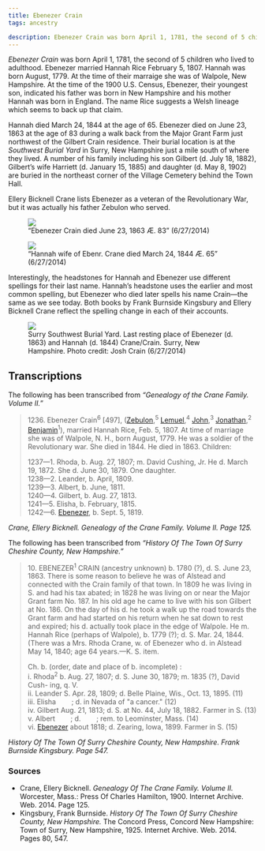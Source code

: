 ```yaml
---
title: Ebenezer Crain
tags: ancestry

description: Ebenezer Crain was born April 1, 1781, the second of 5 children who lived to adulthood. Ebenezer married Hannah Rice February 5, 1807. Hannah was born August, 1779. 
---
```

<p><i>Ebenezer Crain</i> was born April 1, 1781, the second of 5 children who lived to adulthood. Ebenezer married Hannah Rice February 5, 1807. Hannah was born August, 1779. At the time of their marraige she was of Walpole, New Hampshire. At the time of  the 1900 U.S. Census, Ebenezer, their youngest son, indicated his father  was born in New Hampshire and his mother Hannah was born in England. The name Rice  suggests a Welsh lineage which seems to back up that claim. </p>
    <p>Hannah died March 24, 1844 at the age of 65. Ebenezer died on June 23, 1863 at the age of 83 during a walk back from the Major Grant Farm just northwest of the Gilbert Crain residence. Their burial location is at the <em>Southwest Burial Yard</em> in Surry, New Hampshire just a mile south of where they lived. A number of his family including his son Gilbert (d. July 18, 1882), Gilbert&rsquo;s wife Harriett (d. January 15, 1885) and daughter (d. May 8, 1902) are buried in the northeast corner of the Village Cemetery behind the Town Hall. </p>
    <p>Ellery Bicknell Crane lists Ebenezer as a veteran of the Revolutionary War, but it was actually his father Zebulon who served. </p>
    <div class="group structure clearfix">
      <figure class="group_1of2 first"> <img src="https://farm4.staticflickr.com/3889/14358871007_8ff8e003a5_b.jpg">
        <figcaption>&ldquo;Ebenezer Crain died June 23, 1863 &AElig;. 83&rdquo; (6/27/2014)</figcaption>
      </figure>
      <figure class="group_1of2 last"> <img src="https://farm4.staticflickr.com/3926/14565436663_68cf844917_b.jpg">
        <figcaption>&ldquo;Hannah wife of Ebenr. Crane died March 24, 1844 &AElig;. 65&rdquo; (6/27/2014)</figcaption>
      </figure>
    </div>
    <p> Interestingly, the headstones for Hannah and Ebenezer use different spellings for their last name. Hannah&rsquo;s headstone uses the earlier and most common spelling, but Ebenezer who died later spells his name Crain&mdash;the same as we see today. Both books by Frank Burnside Kingsbury and Ellery Bicknell Crane  reflect the spelling change in each of their accounts. </p>
    <figure> <img src="https://farm3.staticflickr.com/2917/14340112750_46d850668f_c.jpg">
      <figcaption>Surry Southwest Burial Yard. Last resting place of Ebenezer (d. 1863) and Hannah (d. 1844) Crane/Crain. Surry, New Hampshire. Photo credit: Josh Crain (6/27/2014)</figcaption>
    </figure>
    <h2 class="center">Transcriptions</h2>
    <p>The following has been transcribed from <em>&ldquo;Genealogy of the Crane Family. Volume II.</em>&rdquo;</p>
    <blockquote>
      <p>1236. Ebenezer Crain<sup>6</sup> [497], (<a href="/ancestry/ancestors/zebulon-crane/">Zebulon</a>,<sup>5</sup> <a href="/ancestry/ancestors/lemuel-crane/">Lemuel</a>,<sup>4</sup> <a href="/ancestry/ancestors/john-crane/">John</a>,<sup>3</sup> <a href="/ancestry/ancestors/jonathan-crane/">Jonathan</a>,<sup>2</sup> <a href="/ancestry/ancestors/benjamin-crane/">Benjamin</a><sup>1</sup>), married Hannah Rice, Feb. 5, 1807. At time of marriage she was of Walpole, N. H., born August, 1779. He was a soldier of the Revolutionary war. She died in 1844. He died in 1863. Children:</p>
      <p>1237&mdash;1. Rhoda, b. Aug. 27, 1807; m. David Cushing, Jr. He d. March 19, 1872. She d. June 30, 1879. One daughter.<br>
        1238&mdash;2. Leander, b. April, 1809.<br>
        1239&mdash;3. Albert, b. June, 1811.<br>
        1240&mdash;4. Gilbert, b. Aug. 27, 1813.<br>
        1241&mdash;5. Elisha, b. February, 1815.<br>
        1242&mdash;6. <a href="/ancestry/ancestors/ebenezer-crain-jr">Ebenezer</a>, b. Sept. 5, 1819.</p>
    </blockquote>
    <cite>Crane, Ellery Bicknell. Genealogy of the Crane Family. Volume II. Page 125.</cite>
    <p>The following has been transcribed from <em>“History Of The Town Of Surry Cheshire County, New Hampshire.”</em></p>
    <blockquote>
      <p>10. EBENEZER<sup>1</sup> CRAIN (ancestry unknown) b. 1780 (?), d. S. June 23, 1863. There is some reason to believe he was of Alstead and connected with the Crain family of that town. In 1809 he was living in S. and had his tax abated; in 1828 he was living on or near the Major Grant farm No. 187. In his old age he came to live with his son Gilbert at No. 186. On the day of his d. he took a walk up the road towards the Grant farm and had started on his return when he sat down to rest and expired; his d. actually took place in the edge of Walpole. He m. Hannah Rice (perhaps of Walpole), b. 1779 (?); d. S. Mar. 24, 1844. (There was a Mrs. Rhoda Crane, w. of Ebenezer who d. in Alstead May 14, 1840; age 64 years.&mdash;K. S. item.</p>
      <p>Ch. b. (order, date and place of b. incomplete) :<br>
        i. Rhoda<sup>2</sup> b. Aug. 27, 1807; d. S. June 30, 1879; m. 1835 (?), David Cush-
        ing, q. V.<br>
        ii. Leander S. Apr. 28, 1809; d. Belle Plaine, Wis., Oct. 13, 1895. (11)<br>
        iii. Elisha &nbsp; &nbsp; &nbsp; &nbsp;; d. in Nevada of "a cancer." (12)<br>
        iv. Gilbert Aug. 21, 1813; d. S. at No. 44, July 18, 1882. Farmer in S. (13)<br>
        v. Albert &nbsp; &nbsp; &nbsp; &nbsp;; d. &nbsp; &nbsp; &nbsp; &nbsp;; rem. to Leominster, Mass. (14)<br>
        vi. <a href="/ancestry/ancestors/ebenezer-crain-jr">Ebenezer</a> about 1818; d. Zearing, Iowa, 1899. Farmer in S. (15)</p>
    </blockquote>
    <cite>History Of The Town Of Surry Cheshire County, New Hampshire. Frank Burnside Kingsbury. Page 547.</cite>
    <footer>
<h3>Sources</h3>
      <ul>
        <li>Crane, Ellery Bicknell. <em>Genealogy Of The Crane Family. Volume II.</em> Worcester, Mass.: Press Of Charles Hamilton, 1900. Internet Archive. Web. 2014. Page 125.</li>
        <li>Kingsbury, Frank Burnside. <em>History Of The Town Of Surry Cheshire County, New Hampshire.</em> The Concord Press, Concord New Hampshire: Town of Surry, New Hampshire, 1925. Internet Archive. Web. 2014. Pages 80, 547.</li>
      </ul>
    </footer>
